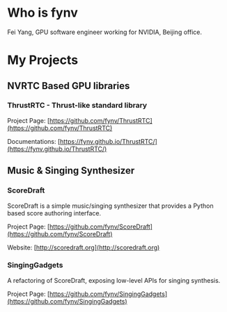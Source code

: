 # Who is fynv

Fei Yang, GPU software engineer working for NVIDIA, Beijing office.

# My Projects

## NVRTC Based GPU libraries

### ThrustRTC - Thrust-like standard library

Project Page:
[https://github.com/fynv/ThrustRTC](https://github.com/fynv/ThrustRTC)

Documentations:
[https://fynv.github.io/ThrustRTC/](https://fynv.github.io/ThrustRTC/)

## Music & Singing Synthesizer

### ScoreDraft

ScoreDraft is a simple music/singing synthesizer that provides a Python based score authoring interface.

Project Page:
[https://github.com/fynv/ScoreDraft](https://github.com/fynv/ScoreDraft)

Website:
[http://scoredraft.org](http://scoredraft.org)

### SingingGadgets

A refactoring of ScoreDraft, exposing low-level APIs for singing synthesis.

Project Page:
[https://github.com/fynv/SingingGadgets](https://github.com/fynv/SingingGadgets)

